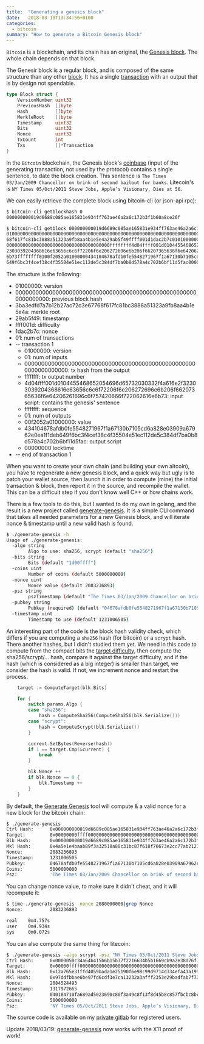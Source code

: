 ```yaml
---
title:  "Generating a genesis block"
date:   2018-03-18T13:34:56+0100
categories:
  - bitcoin
summary: "How to generate a Bitcoin Genesis block"
---
```


`Bitcoin` is a blockchain, and its chain has an original, the [Genesis block][genesis-block]. The whole chain depends on that block.

The Genesir block is a regular block, and is composed of the same structure than any other [block]. It has a single [transaction] with an output that is by design not spendable.

```go
type Block struct {
    VersionNumber uint32
    PreviousHash  []byte
    Hash          []byte
    MerkleRoot    []byte
    Timestamp     uint32
    Bits          uint32
    Nonce         uint32
    TxCount       int
    Txs           []*Transaction
}
```

In the `Bitcoin` blockchain, the Genesis block's [coinbase] (input of the generating transaction, not used by the protocol) contains a single sentence, to date the block creation. This sentence is `The Times 03/Jan/2009 Chancellor on brink of second bailout for banks`. Litecoin's is `NY Times 05/Oct/2011 Steve Jobs, Apple’s Visionary, Dies at 56`.

We can easily retrieve the complete block using bitcoin-cli (or json-api rpc):

```sh
$ bitcoin-cli getblockhash 0
000000000019d6689c085ae165831e934ff763ae46a2a6c172b3f1b60a8ce26f

$ bitcoin-cli getblock 000000000019d6689c085ae165831e934ff763ae46a2a6c172b3f1b60a8ce26f false
0100000000000000000000000000000000000000000000000000000000000000000000003ba3edfd7a7b12b27ac72c3e677
68f617fc81bc3888a51323a9fb8aa4b1e5e4a29ab5f49ffff001d1dac2b7c01010000000100000000000000000000000000
00000000000000000000000000000000000000ffffffff4d04ffff001d0104455468652054696d65732030332f4a616e2f3
2303039204368616e63656c6c6f72206f6e206272696e6b206f66207365636f6e64206261696c6f757420666f722062616e
6b73ffffffff0100f2052a01000000434104678afdb0fe5548271967f1a67130b7105cd6a828e03909a67962e0ea1f61deb
649f6bc3f4cef38c4f35504e51ec112de5c384df7ba0b8d578a4c702b6bf11d5fac00000000
```

The structure is the following:

  * 01000000: version
  * 0000000000000000000000000000000000000000000000000000000000000000: previous block hash
  * 3ba3edfd7a7b12b27ac72c3e67768f617fc81bc3888a51323a9fb8aa4b1e5e4a: merkle root
  * 29ab5f49: timestamp
  * ffff001d: difficulty
  * 1dac2b7c: nonce
  * 01: num of transactions
  * -- transaction 1
    * 01000000: version
    * 01: num of inputs
    * 0000000000000000000000000000000000000000000000000000000000000000: tx hash from the output
    * ffffffff: tx output number
    * 4d04ffff001d0104455468652054696d65732030332f4a616e2f32303039204368616e63656c6c6f72206f6e206272696e6b206f66207365636f6e64206261696c6f757420666f722062616e6b73: input script: contains the genesis' sentence
    * ffffffff: sequence
    * 01: num of outputs
    * 00f2052a01000000: value
    * 434104678afdb0fe5548271967f1a67130b7105cd6a828e03909a67962e0ea1f1deb649f6bc3f4cef38c4f35504e51ec112de5c384df7ba0b8d578a4c702b6bf11d5fac: output script
    * 00000000 locktime
  * -- end of transaction 1

When you want to create your own chain (and building your own altcoin), you have to regenerate a new genesis block, and a quick way but ugly is to patch your wallet source, then launch it in order to compute (mine) the initial transaction & block, then report it in the source, and recompile the wallet. This can be a difficult step if you don't know well C++ or how chains work.

There is a few tools to do this, but I wanted to do my own in golang, and the result is a new project called [generate-genesis]. It is a simple CLI command that takes all needed parameters for a new Genesis block, and will iterate nonce & timestamp until a new valid hash is found.

```sh
$ ./generate-genesis -h
Usage of ./generate-genesis:
  -algo string
        Algo to use: sha256, scrypt (default "sha256")
  -bits string
        Bits (default "1d00ffff")
  -coins uint
        Number of coins (default 5000000000)
  -nonce uint
        Nonce value (default 2083236893)
  -psz string
        pszTimestamp (default "The Times 03/Jan/2009 Chancellor on brink of second bailout for banks")
  -pubkey string
        Pubkey (required) (default "04678afdb0fe5548271967f1a67130b7105cd6a828e03909a67962e0ea1f61deb649f6bc3f4cef38c4f35504e51ec112de5c384df7ba0b8d578a4c702b6bf11d5f")
  -timestamp uint
        Timestamp to use (default 1231006505)
```

An interesting part of the code is the block hash validity check, which differs if you are computing a `sha256` hash (for bitcoin) or a `scrypt` hash. There another hashes, but I didn't studied them yet. We need in this code to compute from the compact bits the [target difficulty][target-difficulty], then compute the sha256/scrypt/... hash, compare it against the target difficulty, and if the hash (which is considered as a big integer) is smaller than target, we consider the hash is valid. If not, we increment nonce and restart the process.

```go
    target := ComputeTarget(blk.Bits)

    for {
        switch params.Algo {
        case "sha256":
            hash = ComputeSha256(ComputeSha256(blk.Serialize()))
        case "scrypt":
            hash = ComputeScrypt(blk.Serialize())
        }

        current.SetBytes(Reverse(hash))
        if 1 == target.Cmp(&current) {
            break
        }

        blk.Nonce ++
        if blk.Nonce == 0 {
            blk.Timestamp ++
        }
    }
```

By default, the [Generate Genesis][generate-genesis] tool will compute & a valid nonce for a new block for the bitcoin chain:

```sh
$ ./generate-genesis 
Ctrl Hash:      0x000000000019d6689c085ae165831e934ff763ae46a2a6c172b3f1b60a8ce26f
Target:         0x00000000ffff0000000000000000000000000000000000000000000000000000
Blk Hash:       0x000000000019d6689c085ae165831e934ff763ae46a2a6c172b3f1b60a8ce26f
Mkl Hash:       0x4a5e1e4baab89f3a32518a88c31bc87f618f76673e2cc77ab2127b7afdeda33b
Nonce:          2083236893
Timestamp:      1231006505
Pubkey:         04678afdb0fe5548271967f1a67130b7105cd6a828e03909a67962e0ea1f61deb649f6bc3f4cef38c4f35504e51ec112de5c384df7ba0b8d578a4c702b6bf11d5f
Coins:          5000000000
Psz:            'The Times 03/Jan/2009 Chancellor on brink of second bailout for banks'
```

You can change nonce value, to make sure it didn't cheat, and it will recompute it:

```sh
$ time ./generate-genesis -nonce 2080000000|grep Nonce
Nonce:          2083236893

real    0m4.757s
user    0m4.934s
sys     0m0.072s
```

You can also compute the same thing for litecoin:

```sh
$ ./generate-genesis -algo scrypt -psz "NY Times 05/Oct/2011 Steve Jobs, Apple’s Visionary, Dies at 56" -coins 5000000000 -pubkey 040184710fa689ad5023690c80f3a49c8f13f8d45b8c857fbcbc8bc4a8e4d3eb4b10f4d4604fa08dce601aaf0f470216fe1b51850b4acf21b179c45070ac7b03a9 -timestamp 1317972665 -nonce 2084524493 -bits 1e0ffff0
Ctrl Hash:      0x0000050c34a64b415b6b15b37f2216634b5b1669cb9a2e38d76f7213b0671e00
Target:         0x00000ffff0000000000000000000000000000000000000000000000000000000
Blk Hash:       0x12a765e31ffd4059bada1e25190f6e98c99d9714d334efa41a195a7e7e04bfe2
Mkl Hash:       0x97ddfbbae6be97fd6cdf3e7ca13232a3afff2353e29badfab7f73011edd4ced9
Nonce:          2084524493
Timestamp:      1317972665
Pubkey:         040184710fa689ad5023690c80f3a49c8f13f8d45b8c857fbcbc8bc4a8e4d3eb4b10f4d4604fa08dce601aaf0f470216fe1b51850b4acf21b179c45070ac7b03a9
Coins:          5000000000
Psz:            'NY Times 05/Oct/2011 Steve Jobs, Apple’s Visionary, Dies at 56'
```

The source code is available on my [private gitlab][generate-genesis] for registered users.

Update 2018/03/19: [generate-genesis][generate-genesis] now works with the X11 proof of work!

[genesis-block]:     https://en.bitcoin.it/wiki/Genesis_block
[block]:             https://en.bitcoin.it/wiki/Block
[transaction]:       https://en.bitcoin.it/wiki/Transaction
[coinbase]:          https://en.bitcoin.it/wiki/Coinbases
[generate-genesis]:  https://gitlab.mkz.me/mycroft/generate-genesis
[target-difficulty]: https://en.bitcoin.it/wiki/Difficulty
